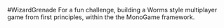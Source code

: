 #WizardGrenade For a fun challenge, building a Worms style multiplayer game from first principles, within the the MonoGame framework.
